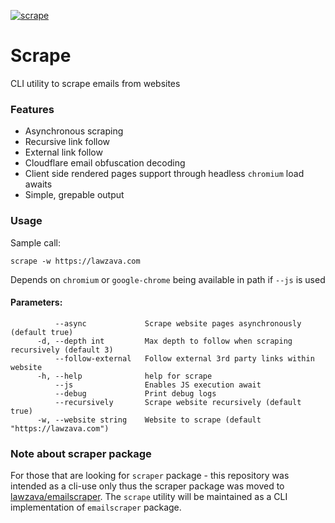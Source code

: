 [![scrape](https://snapcraft.io/scrape/badge.svg)](https://snapcraft.io/scrape)

# Scrape
CLI utility to scrape emails from websites

### Features

- Asynchronous scraping
- Recursive link follow
- External link follow
- Cloudflare email obfuscation decoding
- Client side rendered pages support through headless `chromium` load awaits
- Simple, grepable output

### Usage
Sample call:

`scrape -w https://lawzava.com` 

Depends on `chromium` or `google-chrome` being available in path if `--js` is used

#### Parameters:
```
          --async             Scrape website pages asynchronously (default true)
      -d, --depth int         Max depth to follow when scraping recursively (default 3)
          --follow-external   Follow external 3rd party links within website
      -h, --help              help for scrape
          --js                Enables JS execution await
          --debug             Print debug logs
          --recursively       Scrape website recursively (default true)
      -w, --website string    Website to scrape (default "https://lawzava.com")
```

### Note about scraper package

For those that are looking for `scraper` package - this repository was intended as a cli-use only thus the scraper package was moved to [lawzava/emailscraper](https://github.com/lawzava/emailscraper).
The `scrape` utility will be maintained as a CLI implementation of `emailscraper` package.
